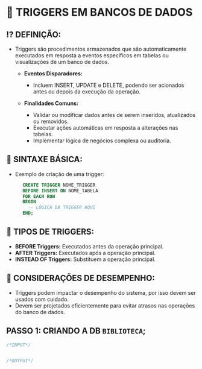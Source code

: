 # 🔫 **TRIGGERS EM BANCOS DE DADOS**

## ⁉ **DEFINIÇÃO:**
  - Triggers são procedimentos armazenados que são automaticamente executados em resposta a eventos específicos em tabelas ou visualizações de um banco de dados.

	  - **Eventos Disparadores:**
	    - Incluem INSERT, UPDATE e DELETE, podendo ser acionados antes ou depois da execução da operação.

	  - **Finalidades Comuns:**
	    - Validar ou modificar dados antes de serem inseridos, atualizados ou removidos.
	    - Executar ações automáticas em resposta a alterações nas tabelas.
	    - Implementar lógica de negócios complexa ou auditoria.

## 📣 **SINTAXE BÁSICA:**

  - Exemplo de criação de uma trigger:
```SQL
      CREATE TRIGGER NOME_TRIGGER
      BEFORE INSERT ON NOME_TABELA
      FOR EACH ROW
      BEGIN
        -- LÓGICA DA TRIGGER AQUI
      END;
```

## 🧩 **TIPOS DE TRIGGERS:**
   
   - **BEFORE Triggers:** Executados antes da operação principal.
   - **AFTER Triggers:** Executados após a operação principal.
   - **INSTEAD OF Triggers:** Substituem a operação principal.

## 🤔 **CONSIDERAÇÕES DE DESEMPENHO:**

   - Triggers podem impactar o desempenho do sistema, por isso devem ser usados com cuidado.
   - Devem ser projetados eficientemente para evitar atrasos nas operações do banco de dados.


## **PASSO 1:** CRIANDO A DB `BIBLIOTECA`;
```SQL
/*INPUT*/


/*OUTPUT*/

```
